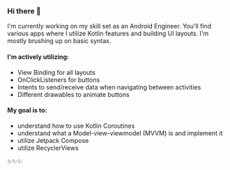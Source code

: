 ### Hi there 🌸 

I'm currently working on my skill set as an Android Engineer. You'll find various apps where I utilize Kotlin features and building UI layouts. I'm mostly brushing up on basic syntax. 

#### I'm actively utilizing: 
- View Binding for all layouts
- OnClickListeners for buttons
- Intents to send/receive data when navigating between activities
- Different drawables to animate buttons

#### My goal is to:

- understand how to use Kotlin Coroutines
- understand what a Model-view-viewmodel (MVVM) is and implement it
- utilize Jetpack Compose
- utilize RecyclerViews

✨✨✨


<!--
**lamalice/lamalice** is a ✨ _special_ ✨ repository because its `README.md` (this file) appears on your GitHub profile.

Here are some ideas to get you started:

- 🔭 I’m currently working on ...
- 🌱 I’m currently learning ...
- 👯 I’m looking to collaborate on ...
- 🤔 I’m looking for help with ...
- 💬 Ask me about ...
- 📫 How to reach me: ...
- 😄 Pronouns: ...
- ⚡ Fun fact: ...
-->

